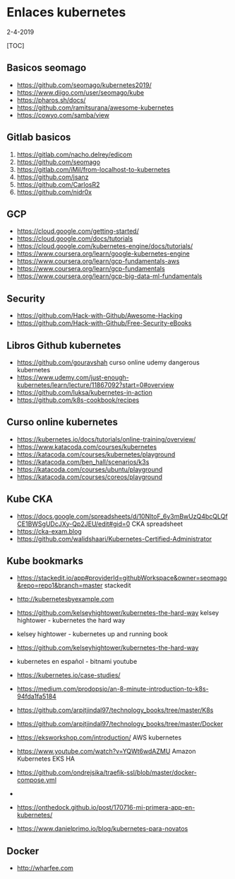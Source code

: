 # Enlaces kubernetes 

2-4-2019

[TOC]



## Basicos seomago

- https://github.com/seomago/kubernetes2019/
- https://www.diigo.com/user/seomago/kube
- https://pharos.sh/docs/
- https://github.com/ramitsurana/awesome-kubernetes
- https://cowyo.com/samba/view



## Gitlab basicos

1. https://gitlab.com/nacho.delrey/edicom
2. https://github.com/seomago
3. https://gitlab.com/iMil/from-localhost-to-kubernetes
4. https://github.com/jsanz
5. https://github.com/CarlosR2
6. https://github.com/nidr0x

## GCP

- https://cloud.google.com/getting-started/
- https://cloud.google.com/docs/tutorials
- https://cloud.google.com/kubernetes-engine/docs/tutorials/
- https://www.coursera.org/learn/google-kubernetes-engine
- https://www.coursera.org/learn/gcp-fundamentals-aws
- https://www.coursera.org/learn/gcp-fundamentals
- https://www.coursera.org/learn/gcp-big-data-ml-fundamentals

## Security

- https://github.com/Hack-with-Github/Awesome-Hacking
- https://github.com/Hack-with-Github/Free-Security-eBooks



## Libros Github kubernetes

- https://github.com/gouravshah curso online udemy dangerous kubernetes
- https://www.udemy.com/just-enough-kubernetes/learn/lecture/11867092?start=0#overview
- https://github.com/luksa/kubernetes-in-action
- https://github.com/k8s-cookbook/recipes

## Curso online kubernetes

- https://kubernetes.io/docs/tutorials/online-training/overview/
- https://www.katacoda.com/courses/kubernetes
- https://katacoda.com/courses/kubernetes/playground
- https://katacoda.com/ben_hall/scenarios/k3s
- https://katacoda.com/courses/ubuntu/playground
- https://katacoda.com/courses/coreos/playground

## Kube CKA
- https://docs.google.com/spreadsheets/d/10NltoF_6y3mBwUzQ4bcQLQfCE1BWSgUDcJXy-Qp2JEU/edit#gid=0 CKA spreadsheet
- https://cka-exam.blog
- https://github.com/walidshaari/Kubernetes-Certified-Administrator

## Kube  bookmarks

- https://stackedit.io/app#providerId=githubWorkspace&owner=seomago&repo=repo1&branch=master stackedit
- http://kubernetesbyexample.com
- https://github.com/kelseyhightower/kubernetes-the-hard-way kelsey hightower - kubernetes the hard way
- kelsey hightower - kubernetes up and running book
- https://github.com/kelseyhightower/kubernetes-the-hard-way
- kubernetes en español - bitnami youtube
- https://kubernetes.io/case-studies/
- https://medium.com/prodopsio/an-8-minute-introduction-to-k8s-94fda1fa5184
- https://github.com/arpitjindal97/technology_books/tree/master/K8s
- https://github.com/arpitjindal97/technology_books/tree/master/Docker
- https://eksworkshop.com/introduction/ AWS kubernetes
- https://www.youtube.com/watch?v=YQWt6wdAZMU Amazon Kubernetes EKS HA
- https://github.com/ondrejsika/traefik-ssl/blob/master/docker-compose.yml
- 

- https://onthedock.github.io/post/170716-mi-primera-app-en-kubernetes/
- https://www.danielprimo.io/blog/kubernetes-para-novatos



## Docker

- http://wharfee.com

